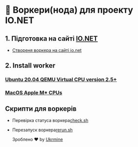 # :checkered_flag: Воркери(нода) для проекту IO.NET 

## 1. Підготовка на сайті <a href="https://cloud.io.net/worker/devices/" target="_blank">IO.NET</a>

- <a href="https://github.com/ukrmine/ionet/blob/main/DOCS/EN/Preparation_ionet_EN.md#1-preparation-on-site-ionet" target="_blank">Створеня воркера на сайті io.net</a>

## 2. Install worker 
### [Ubuntu 20.04 QEMU Virtual CPU version 2.5+](Install_linux_UA.md)
### [MacOS Apple M* CPUs](Install_mac_UA.md)

## Скрипти для воркерів
- Перевірка статуса воркера<a href="https://github.com/ukrmine/ionet/raw/main/check.sh" target="_blank">check.sh</a>
- Перезапуск воркера<a href="https://github.com/ukrmine/ionet/raw/main/rerun.sh" target="_blank">rerun.sh</a>
  
  Зроблено :heart: by <a href="https://github.com/ukrmine" target="_blank">Ukrmine</a>
